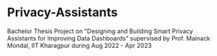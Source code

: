 # Privacy-Assistants
Bachelor Thesis Project on "Designing and Building Smart Privacy Assistants for Improving Data Dashboards” supervised by Prof. Mainack Mondal, IIT Kharagpur during Aug 2022 - Apr 2023
